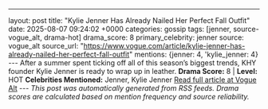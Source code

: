 ---
layout: post
title: "Kylie Jenner Has Already Nailed Her Perfect Fall Outfit"
date: 2025-08-07 09:24:02 +0000
categories: gossip
tags: [jenner, source-vogue_alt, drama-hot]
drama_score: 8
primary_celebrity: jenner
source: vogue_alt
source_url: "https://www.vogue.com/article/kylie-jenner-has-already-nailed-her-perfect-fall-outfit"
mentions: {jenner: 4, 'kylie_jenner: 4} --- After a summer spent ticking off all of this season’s biggest trends, KHY founder Kylie Jenner is ready to wrap up in leather. **Drama Score:** 8 | **Level:** HOT **Celebrities Mentioned:** Jenner, Kylie Jenner [Read full article at Vogue Alt](https://www.vogue.com/article/kylie-jenner-has-already-nailed-her-perfect-fall-outfit) --- *This post was automatically generated from RSS feeds. Drama scores are calculated based on mention frequency and source reliability.*
